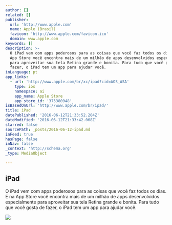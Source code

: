 ```yaml
---
author: []
related: []
publisher:
  url: 'http://www.apple.com'
  name: Apple (Brasil)
  favicon: 'http://www.apple.com/favicon.ico'
  domain: www.apple.com
keywords: []
description: >-
  O iPad vem com apps poderosos para as coisas que você faz todos os dias. E na
  App Store você encontra mais de um milhão de apps desenvolvidos especialmente
  para aproveitar sua tela Retina grande e bonita. Para tudo que você gosta de
  fazer, o iPad tem um app para ajudar você.
inLanguage: pt
app_links:
  - url: 'http://www.apple.com/br/xc/ipad?cid=AOS_ASA'
    type: ios
    namespace: ai
    app_name: Apple Store
    app_store_id: '375380948'
isBasedOnUrl: 'http://www.apple.com/br/ipad/'
title: iPad
datePublished: '2016-06-12T21:33:52.204Z'
dateModified: '2016-06-12T21:33:42.068Z'
starred: false
sourcePath: _posts/2016-06-12-ipad.md
inFeed: true
hasPage: false
inNav: false
_context: 'http://schema.org'
_type: MediaObject

---
```

<article style=""><h1>iPad</h1><p>O iPad vem com apps poderosos para as coisas que você faz todos os dias. E na App Store você encontra mais de um milhão de apps desenvolvidos especialmente para aproveitar sua tela Retina grande e bonita. Para tudo que você gosta de fazer, o iPad tem um app para ajudar você.</p><img src="http://images.apple.com/br/ipad/home/images/social/family_social.jpg?201606031233" /></article>